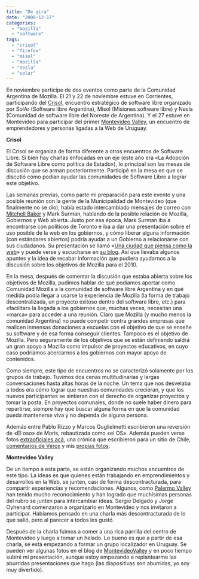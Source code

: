 ```yaml
---
title: "De gira"
date: "2008-12-17"
categories: 
  - "mozilla"
  - "software"
tags: 
  - "crisol"
  - "firefox"
  - "misol"
  - "mozilla"
  - "nesla"
  - "solar"
---
```


En noviembre participe de dos eventos como parte de la Comunidad Argentina de Mozilla. El 21 y 22 de noviembre estuve en Corrientes, participando del [Crisol](http://www.crisolargentina.org.ar/drupal/ "Crisol, encuentro estratégico de software libre"), encuentro estratégico de software libre organizado por SolAr (Software libre Argentina), Misol (Misiones software libre) y Nesla (Comunidad de software libre del Noreste de Argentina). Y el 27 estuve en Montevideo para participar del primer [Montevideo Valley](http://www.montevideovalley.com/ "Montevideo Valley, sitio oficial"), un encuentro de emprendedores y personas ligadas a la Web de Uruguay.

**Crisol**

El Crisol se organiza de forma diferente a otros encuentros de Software Libre. Si bien hay charlas enfocadas en un eje (este año era «La Adopción de Software Libre como política de Estado»), lo principal son las mesas de discusión que se arman posteriormente. Participé en la mesa en que se discutió cómo podían ayudar las comunidades de Software Libre a lograr este objetivo.

Las semanas previas, como parte mi preparación para este evento y una posible reunión con la gente de la Municipalidad de Montevideo (que finalmente no se dio), había estado intercambiado mensajes de correo con [Mitchell Baker](http://blog.lizardwrangler.com/ "Blog de Mitchell Baker") y Mark Surman, hablando de la posible relación de Mozilla, Gobiernos y Web abierta. Justo por esa época, Mark Surman iba a encontrarse con políticos de Toronto e iba a dar una presentación sobre el uso posible de la web en los gobiernos, y cómo liberar alguna información (con estándares abiertos) podría ayudar a un Gobierno a relacionarse con sus ciudadanos. Su presentación se llamó «[Una ciudad que piensa como la web](http://commonspace.wordpress.com/2008/11/27/city-thinks-like-the-web/ "Una ciudad que piensa como la Web")» y puede verse y escucharse en [su blog](http://commonspace.wordpress.com/2008/11/27/city-thinks-like-the-web/ "Una ciudad que piensa como la Web"). Así que llevaba algunos apuntes y la idea de recabar información que pudiera ayudarnos a la discusión sobre los objetivos de Mozilla para el 2010.

En la mesa, después de comentar la discusión que estaba abierta sobre los objetivos de Mozilla, pudimos hablar de qué podíamos aportar como Comunidad Mozilla a la comunidad de software libre Argentina y en qué medida podía llegar a usarse la experiencia de Mozilla (la forma de trabajo descentralizada, un proyecto exitoso dentro del software libre, etc.) para «facilitar» la llegada a los gobiernos que, muchas veces, necesitan una «marca» para acceder a una reunión. Claro que Mozilla (y mucho menos la comunidad Argentina) no puede competir contra grandes empresas que realicen inmensas donaciones a escuelas con el objetivo de que se enseñe su software y de esa forma conseguir clientes. Tampoco es el objetivo de Mozilla. Pero seguramente de los objetivos que se están definiendo saldrá un gran apoyo a Mozilla como impulsor de proyectos educativos, en cuyo caso podríamos acercarnos a los gobiernos con mayor apoyo de contenidos.

Como siempre, este tipo de encuentros no se caracterizó solamente por los grupos de trabajo. Tuvimos dos cenas multitudinarias y largas conversaciones hasta altas horas de la noche. Un tema que nos desvelaba a todos era cómo lograr que nuestras comunidades crecieran, y que los nuevos participantes se sintieran con el derecho de organizar proyectos y tomar la posta. En proyectos comunales, donde no suele haber dinero para repartirse, siempre hay que buscar alguna forma en que la comunidad pueda mantenerse viva y no dependa de alguna persona.

Además entre Pablo Rizzo y Marcos Guglielmetti escribieron una reversión de «El oso» de Moris, rebautizada como «el OS». Además pueden verse fotos [extraoficiales acá](http://marcospcmusica.wordpress.com/2008/11/25/crisol-2008-fotos-extraoficiales/ "Fotos extraoficiales"), una crónica que escribieron para un sitio de Chile, [comentarios de Verox](http://www.verox.com.ar/wordpress/?p=274 "Comentarios de Verox") y mis [propias fotos](http://www.flickr.com/photos/pistoncito/sets/72157610369778700/ "Mis fotos del Crisol").

**Montevideo Valley**

De un tiempo a esta parte, se están organizando muchos encuentros de este tipo. La ideas es que quienes están trabajando en emprendimientos y desarrollos en la Web, se junten, casi de forma descontracturada, para compartir experiencias y recomendaciones. Algunos, como [Palermo Valley](http://palermovalley.com/blog/ "Blog de Palermo Valley") han tenido mucho reconocimiento y han logrado que muchísimas personas del rubro se junten para intercambiar ideas. Sergio Delgado y Jorge Oyhenard comenzaron a organizarlo en Montevideo y nos invitaron a participar. Habíamos pensado en una charla más descontracturada de lo que salió, pero al parecer a todos les gustó.

Después de la charla fuimos a comer a una rica parrilla del centro de Montevideo y luego a tomar un helado. Lo bueno es que a partir de esa charla, se está empezando a formar un grupo localizador en Uruguay. Se pueden ver algunas fotos en el blog de [MontevideoValley](http://blog.montevideovalley.com.uy/ "Blog de Montevideo Valley") y en poco tiempo subiré mi presentación, aunque estoy empezando a replantearme las aburridas presentaciones que hago (las diapositivas son aburridas, yo soy muy divertido).
